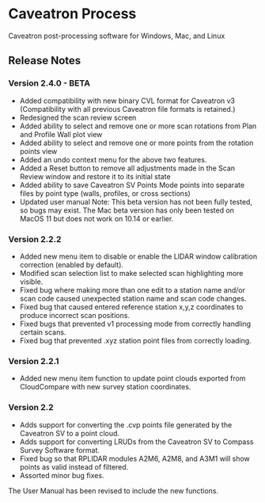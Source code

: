 # Caveatron Process
Caveatron post-processing software for Windows, Mac, and Linux

## Release Notes
### Version 2.4.0 - BETA
- Added compatibility with new binary CVL format for Caveatron v3 (Compatibility with all previous Caveatron file formats is retained.)
- Redesigned the scan review screen
- Added ability to select and remove one or more scan rotations from Plan and Profile Wall plot view
- Added ability to select and remove one or more points from the rotation points view
- Added an undo context menu for the above two features.
- Added a Reset button to remove all adjustments made in the Scan Review window and restore it to its initial state
- Added ability to save Caveatron SV Points Mode points into separate files by point type (walls, profiles, or cross sections)
- Updated user manual
Note: This beta version has not been fully tested, so bugs may exist. 
The Mac beta version has only been tested on MacOS 11 but does not work on 10.14 or earlier.

### Version 2.2.2
- Added new menu item to disable or enable the LIDAR window calibration correction (enabled by default).
- Modified scan selection list to make selected scan highlighting more visible.
- Fixed bug where making more than one edit to a station name and/or scan code caused unexpected station name and scan code changes.
- Fixed bug that caused entered reference station x,y,z coordinates to produce incorrect scan positions.
- Fixed bugs that prevented v1 processing mode from correctly handling certain scans.
- Fixed bug that prevented .xyz station point files from correctly loading.

### Version 2.2.1
- Added new menu item function to update point clouds exported from CloudCompare with new survey station coordinates.

### Version 2.2
- Adds support for converting the .cvp points file generated by the Caveatron SV to a point cloud.
- Adds support for converting LRUDs from the Caveatron SV to Compass Survey Software format.
- Fixed bug so that RPLIDAR modules A2M6, A2M8, and A3M1 will show points as valid instead of filtered.
- Assorted minor bug fixes.

The User Manual has been revised to include the new functions.
